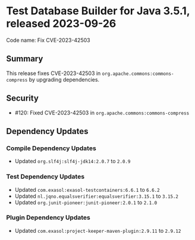 # Test Database Builder for Java 3.5.1, released 2023-09-26

Code name: Fix CVE-2023-42503

## Summary

This release fixes CVE-2023-42503 in `org.apache.commons:commons-compress` by upgrading dependencies.

## Security

* #120: Fixed CVE-2023-42503 in `org.apache.commons:commons-compress`

## Dependency Updates

### Compile Dependency Updates

* Updated `org.slf4j:slf4j-jdk14:2.0.7` to `2.0.9`

### Test Dependency Updates

* Updated `com.exasol:exasol-testcontainers:6.6.1` to `6.6.2`
* Updated `nl.jqno.equalsverifier:equalsverifier:3.15.1` to `3.15.2`
* Updated `org.junit-pioneer:junit-pioneer:2.0.1` to `2.1.0`

### Plugin Dependency Updates

* Updated `com.exasol:project-keeper-maven-plugin:2.9.11` to `2.9.12`
